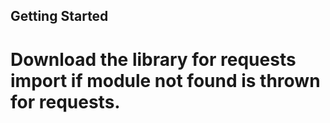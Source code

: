 ## Getting Started
# Download the library for requests import if module not found is thrown for requests.

